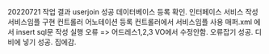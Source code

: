 20220721 작업 결과 
	userjoin 성공 데이터베이스 등록 확인.
	인터페이스 서비스 작성
	서비스임플 구현
	컨트롤러 어노테이션 등록
	컨트롤러에서 서비스임플 사용
	매퍼.xml 에서 insert sql문 작성
	실행 오류 => 어드레스1,2,3 VO에서 수정안함. 오류잡기 성공. 디비에 넣기 성공. 집에감.